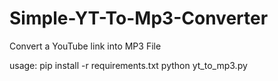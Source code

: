 # Simple-YT-To-Mp3-Converter
Convert a YouTube link into MP3 File

usage: pip install -r requirements.txt
       python yt_to_mp3.py
